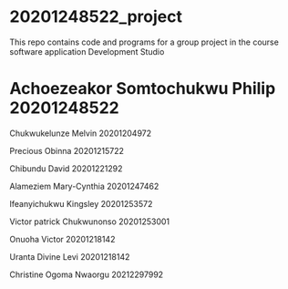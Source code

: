 # 20201248522_project
This repo contains code and programs for a group project in the course software application Development Studio
# Achoezeakor Somtochukwu Philip 20201248522
Chukwukelunze Melvin 20201204972

Precious Obinna 20201215722

Chibundu David 20201221292

Alameziem Mary-Cynthia 20201247462

Ifeanyichukwu Kingsley 20201253572

Victor patrick Chukwunonso 20201253001

Onuoha Victor 20201218142

Uranta Divine Levi 20201218142

Christine Ogoma Nwaorgu 20212297992
